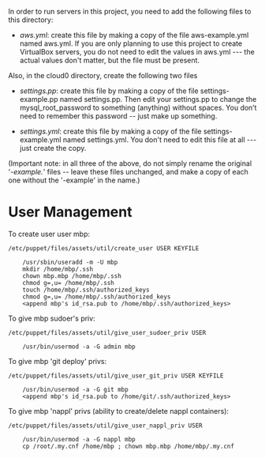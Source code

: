 In order to run servers in this project, you need to add the following files to this
directory:

* *aws.yml*: create this file by making a copy of the file
aws-example.yml named aws.yml.  If you are only planning to use this
project to create VirtualBox servers, you do not need to edit the
values in aws.yml --- the actual values don't matter, but the file
must be present.

Also, in the cloud0 directory, create the following two files

* *settings.pp*: create this file by making a copy of the file
settings-example.pp named settings.pp.  Then edit your settings.pp to
change the mysql_root_password to something (anything) without spaces.
You don’t need to remember this password -- just make up something.

* *settings.yml*: create this file by making a copy of the file
settings-example.yml named settings.yml.  You don't need to edit this
file at all --- just create the copy.

(Important note: in all three of the above, do not simply rename the
original '*-example.*' files -- leave these files unchanged, and make
a copy of each one without the '-example' in the name.)

User Management
===============

To create user user mbp:

    /etc/puppet/files/assets/util/create_user USER KEYFILE

        /usr/sbin/useradd -m -U mbp
        mkdir /home/mbp/.ssh
        chown mbp.mbp /home/mbp/.ssh
        chmod g=,u= /home/mbp/.ssh
        touch /home/mbp/.ssh/authorized_keys
        chmod g=,u= /home/mbp/.ssh/authorized_keys
        <append mbp's id_rsa.pub to /home/mbp/.ssh/authorized_keys>
    

To give mbp sudoer's priv:

    /etc/puppet/files/assets/util/give_user_sudoer_priv USER

        /usr/bin/usermod -a -G admin mbp

To give mbp 'git deploy' privs:

    /etc/puppet/files/assets/util/give_user_git_priv USER KEYFILE

        /usr/bin/usermod -a -G git mbp
        <append mbp's id_rsa.pub to /home/git/.ssh/authorized_keys>

To give mbp 'nappl' privs (ability to create/delete nappl containers):

    /etc/puppet/files/assets/util/give_user_nappl_priv USER

        /usr/bin/usermod -a -G nappl mbp
        cp /root/.my.cnf /home/mbp ; chown mbp.mbp /home/mbp/.my.cnf
